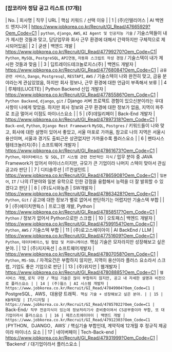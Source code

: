 ### [잡코리아 정답 공고 리스트 (17개)]

| No. | 회사명 | 직무 | URL | 핵심 키워드 / 선택 이유 |
| 1 | (주)인텔리어스 | AI 백엔드 엔지니어 | https://www.jobkorea.co.kr/Recruit/GI_Read/47665929?Oem_Code=C1 | `python`, `django`, `AWS`, `AI Agent 및 인공지능 기술` / 기술스텍들이 내가 제시한 것들과 맞고, 담당업무와 회사 근무 환경에 대해서 간략하지만 구체적으로 제시되어있음|
| 2 | 굳센 | 백엔드 개발 | https://www.jobkorea.co.kr/Recruit/GI_Read/47799270?Oem_Code=C1| `Python`, `MySQL`, `PostgreSQL`, `API연동`, `자동화 스크립트 작성 경험` / 기술스텍이 내가 제시한 것들과 맞음 |
| 3 | 딥트레이드테크놀로지스(주) | 백엔드 개발자 | https://www.jobkorea.co.kr/Recruit/GI_Read/47768084?Oem_Code=C1 | `금융 관련 서비스`, `Dango`, `Postgresql`, `RESTAPI`, `AWS` / 기술스텍이 나와 완전히 맞고, 금융 분야라는게 관심있었음, 하지만 회사 정보나, 근무 환경에 대한 언급이 부족해서 보류 |
| 4 | 루체테(LUCETE) | Python Backend 신입 개발자 | https://www.jobkorea.co.kr/Recruit/GI_Read/47785586?Oem_Code=C1 | `Python Backend`, `django`, `git` / Django 서버 프로젝트 경험이 있으신분이라는 우대사항이 나에게 맞았음. 하지만 회사 정보와 근무 환경에 대한 정보가 없음, 지역이 파주로 조금 멀어서 이점도 마이너스요소 |
| 5 | (주)데일리페이 | Back-End 개발자 | https://www.jobkorea.co.kr/Recruit/GI_Read/47897318?Oem_Code=C1 | `Back-end`, `Python`, `Django Rest Framework` `MySQL`, `Postgres` / 키워드들이 나와 맞고, 회사에 대한 설명이 있어서 좋았고, 서울 마포로 가까움, 참고로 나의 지역은 서울시 용산이며, 서울과 경기도 출퇴근은 상관없지만 가까울수록 플러스요소 |
| 6 | 펜타시스템테크놀러지(주) | 소프트웨어 개발자 | https://www.jobkorea.co.kr/Recruit/GI_Read/47861673?Oem_Code=C1 | `Python`, `데이터베이스 및 SQL`, `IT 시스템 관련 전반적인 지식` / 업무 분야 중 JAVA Framework가 있어서 마이너스이지만, 규모가 큰 기업이라 나머지 스텍이 맞아서 관심공고라 판단 |
| 7 | 디티솔루션 | IT컨설턴트 | https://www.jobkorea.co.kr/Recruit/GI_Read/47865908?Oem_Code=C1 | `일본어`, `IT` / 나의 IT분야와 일본 유학으로 인한 강점을 융합해서 능력을 더 잘 발휘할 수 있겠다고 판단 |
| 8 | (주)도시와농촌 | SW개발자 | https://www.jobkorea.co.kr/Recruit/GI_Read/47863428?Oem_Code=C1 | `Python`, `Git` / 공고에 대한 정보가 별로 없어서 판단하기는 어렵지만 기술스텍 부합 |
| 9 | (주)에이치앤웍스 | 프로그램 개발, Python | https://www.jobkorea.co.kr/Recruit/GI_Read/47858517?Oem_Code=C1 | `Python` / 정보가 없어서 Python으로만 스크랩 |
| 10 | 오토패스| 백엔드 개발자 | https://www.jobkorea.co.kr/Recruit/GI_Read/47599154?Oem_Code=C1 | `Python`, `AWS` / 기술스텍 부합 |
| 11 | (주)로고스에이아이 | AI BackEnd / LLM | https://www.jobkorea.co.kr/Recruit/GI_Read/47751609?Oem_Code=C1 | `Python`, `데이터베이스`, `팀 협업 및 커뮤니케이션`. 핵심 기술은 모자라지만 성장해보고 싶은 분야. |
| 12 | (주)지지옥션 | 소프트웨어개발자 | https://www.jobkorea.co.kr/Recruit/GI_Read/47807058?Oem_Code=C1 | `Python`, `MS-SQL` / 자격요건은 부합하지 않지만, 지역이 용산이라 플러스 요소라서 스크랩, 기업도 좋은 기업으로 판단 |
| 13 | (주)위지언 | 웹개발자 | https://www.jobkorea.co.kr/Recruit/GI_Read/47808885?Oem_Code=C1 | `웹 서비스 개발`, `로직 구현 / 핵심 기술은 많이 부합하지 않지만, 공고 내 자세한 설명과 비전으로 플러스요소 |
| 14 | (주)웝스 | AI 시스템 개발자 | https://www.jobkorea.co.kr/Recruit/GI_Read/47849904?Oem_Code=C1 | `PostgreSQL`, `AWS`, `대용량 트래픽`. 핵심 기술 + 성장해보고 싶은 분야. |
| 15 | KB캐피탈 | IT/디지털 | https://www.jobkorea.co.kr/Recruit/GI_Read/47857022?Oem_Code=C1 | `Back-End` / 직무 전공지식이 있는데 정보처리기사 준비중이여서 CS공부중이라 부합, 또 대기업이라서 플러스요소 |
| 16 | 제르스트에이아이 | 백엔드 개발 | https://www.jobkorea.co.kr/Recruit/GI_Read/47912303?Oem_Code=C1 | `PYTHON`, `DJANGO`, `AWS` / 핵심기술 부합인데, 계약직에 12개월 후 정규직 제공이라 마이너스 요소 |
| 17 | 네이버페이 | Tech-Back-end | https://www.jobkorea.co.kr/Recruit/GI_Read/47931999?Oem_Code=C1 | 'Backend' / 대기업이라서 플러스요소 |
